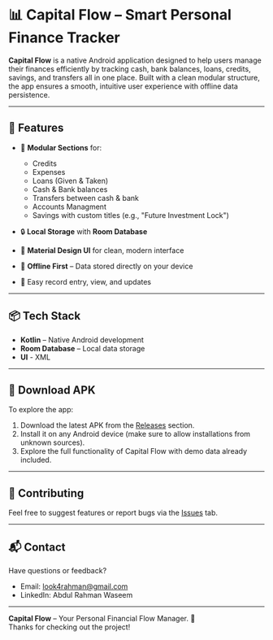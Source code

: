 # 📊 Capital Flow – Smart Personal Finance Tracker

**Capital Flow** is a native Android application designed to help users manage their finances efficiently by tracking cash, bank balances, loans, credits, savings, and transfers all in one place. Built with a clean modular structure, the app ensures a smooth, intuitive user experience with offline data persistence.

---

## 🚀 Features

- 📁 **Modular Sections** for:
  - Credits
  - Expenses
  - Loans (Given & Taken)
  - Cash & Bank balances
  - Transfers between cash & bank
  - Accounts Managment
  - Savings with custom titles (e.g., "Future Investment Lock")

- 🔒 **Local Storage** with **Room Database**
- 📱 **Material Design UI** for clean, modern interface
- 💾 **Offline First** – Data stored directly on your device
- 🔄 Easy record entry, view, and updates

---

## 📦 Tech Stack

- **Kotlin** – Native Android development
- **Room Database** – Local data storage
- **UI** - XML
  
---

## 📲 Download APK

To explore the app:

1. Download the latest APK from the [Releases](https://github.com/Abdul-Rahman-Waseem/Capital-Flow/releases/tag/v1.0) section.
2. Install it on any Android device (make sure to allow installations from unknown sources).
3. Explore the full functionality of Capital Flow with demo data already included.

---

## 🤝 Contributing

Feel free to suggest features or report bugs via the [Issues](https://github.com/Abdul-Rahman-Waseem/Capital-Flow/issues) tab.

---

## 📬 Contact

Have questions or feedback?

- Email: look4rahman@gmail.com
- LinkedIn: Abdul Rahman Waseem

---

**Capital Flow** – Your Personal Financial Flow Manager. 💸  
Thanks for checking out the project!
